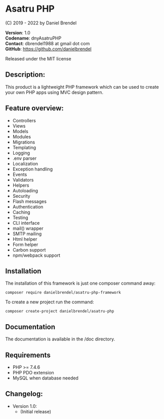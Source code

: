 # Asatru PHP

(C) 2019 - 2022 by Daniel Brendel

**Version**: 1.0\
**Codename**: dnyAsatruPHP\
**Contact**: dbrendel1988 at gmail dot com\
**GitHub**: https://github.com/danielbrendel

Released under the MIT license

## Description:
This product is a lightweight PHP framework which can be used to create your own PHP apps using MVC design pattern.

## Feature overview:
+ Controllers
+ Views
+ Models
+ Modules
+ Migrations
+ Templating
+ Logging
+ .env parser
+ Localization
+ Exception handling
+ Events
+ Validators
+ Helpers
+ Autoloading
+ Security
+ Flash messages
+ Authentication
+ Caching
+ Testing
+ CLI interface
+ mail() wrapper
+ SMTP mailing
+ Html helper
+ Form helper
+ Carbon support
+ npm/webpack support

## Installation
The installation of this framework is just one composer command away:
```
composer require danielbrendel/asatru-php-framework
```

To create a new project run the command:
```
composer create-project danielbrendel/asatru-php
```

## Documentation
The documentation is available in the /doc directory.

## Requirements
+ PHP >= 7.4.6
+ PHP PDO extension
+ MySQL when database needed

## Changelog:
+ Version 1.0:
	- (Initial release)